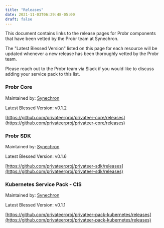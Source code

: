 ```yaml
---
title: "Releases"
date: 2021-11-03T06:29:48-05:00
draft: false
---
```



This document contains links to the release pages for Probr components that have been vetted by the Probr team at Synechron.

The "Latest Blessed Version" listed on this page for each resource will be updated whenever a new release has been thoroughly vetted by the Probr team.

Please reach out to the Probr team via Slack if you would like to discuss adding your service pack to this list.

### Probr Core

Maintained by: [Synechron](https://synechron.com)

Latest Blessed Version: v0.1.2

[https://github.com/privateerproj/privateer-core/releases](https://github.com/privateerproj/privateer-core/releases)

### Probr SDK

Maintained by: [Synechron](https://synechron.com)

Latest Blessed Version: v0.1.6

[https://github.com/privateerproj/privateer-sdk/releases](https://github.com/privateerproj/privateer-sdk/releases)

### Kubernetes Service Pack - CIS

Maintained by: [Synechron](https://synechron.com)

Latest Blessed Version: v0.1.1

[https://github.com/privateerproj/privateer-pack-kubernetes/releases](https://github.com/privateerproj/privateer-pack-kubernetes/releases)
